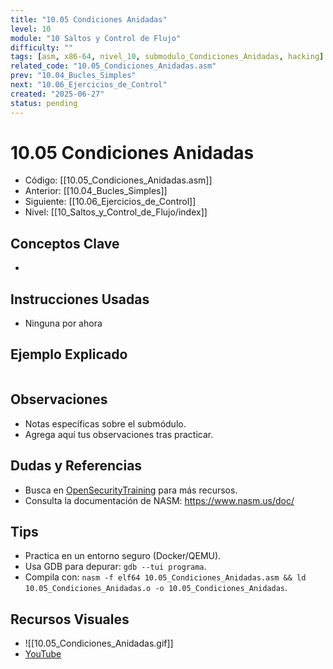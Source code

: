 ```yaml
---
title: "10.05 Condiciones Anidadas"
level: 10
module: "10 Saltos y Control de Flujo"
difficulty: ""
tags: [asm, x86-64, nivel_10, submodulo_Condiciones_Anidadas, hacking]
related_code: "10.05_Condiciones_Anidadas.asm"
prev: "10.04_Bucles_Simples"
next: "10.06_Ejercicios_de_Control"
created: "2025-06-27"
status: pending
---
```


# 10.05 Condiciones Anidadas

- Código: [[10.05_Condiciones_Anidadas.asm]]  
- Anterior: [[10.04_Bucles_Simples]]  
- Siguiente: [[10.06_Ejercicios_de_Control]]  
- Nivel: [[10_Saltos_y_Control_de_Flujo/index]]  

## Conceptos Clave
- 

## Instrucciones Usadas
- Ninguna por ahora

## Ejemplo Explicado
```asm

```

## Observaciones
- Notas específicas sobre el submódulo.
- Agrega aquí tus observaciones tras practicar.

## Dudas y Referencias
- Busca en [OpenSecurityTraining](https://opensecuritytraining.info/) para más recursos.
- Consulta la documentación de NASM: https://www.nasm.us/doc/

## Tips
- Practica en un entorno seguro (Docker/QEMU).
- Usa GDB para depurar: `gdb --tui programa`.
- Compila con: `nasm -f elf64 10.05_Condiciones_Anidadas.asm && ld 10.05_Condiciones_Anidadas.o -o 10.05_Condiciones_Anidadas`.

## Recursos Visuales
- ![[10.05_Condiciones_Anidadas.gif]]  
- [YouTube](https://youtube.com/placeholder)
